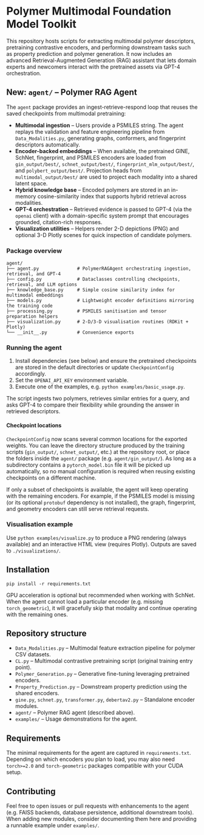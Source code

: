 # Polymer Multimodal Foundation Model Toolkit

This repository hosts scripts for extracting multimodal polymer descriptors, pretraining
contrastive encoders, and performing downstream tasks such as property prediction and
polymer generation. It now includes an advanced Retrieval-Augmented Generation (RAG)
assistant that lets domain experts and newcomers interact with the pretrained assets via
GPT-4 orchestration.

## New: `agent/` – Polymer RAG Agent

The `agent` package provides an ingest-retrieve-respond loop that reuses the saved
checkpoints from multimodal pretraining:

- **Multimodal ingestion** – Users provide a PSMILES string. The agent replays the
  validation and feature engineering pipeline from `Data_Modalities.py`, generating
  graphs, conformers, and fingerprint descriptors automatically.
- **Encoder-backed embeddings** – When available, the pretrained GINE, SchNet,
  fingerprint, and PSMILES encoders are loaded from `gin_output/best/`,
  `schnet_output/best/`, `fingerprint_mlm_output/best/`, and `polybert_output/best/`.
  Projection heads from `multimodal_output/best/` are used to project each modality into
  a shared latent space.
- **Hybrid knowledge base** – Encoded polymers are stored in an in-memory cosine-similarity
  index that supports hybrid retrieval across modalities.
- **GPT-4 orchestration** – Retrieved evidence is passed to GPT-4 (via the `openai`
  client) with a domain-specific system prompt that encourages grounded, citation-rich
  responses.
- **Visualization utilities** – Helpers render 2-D depictions (PNG) and optional 3-D
  Plotly scenes for quick inspection of candidate polymers.

### Package overview

```
agent/
├── agent.py              # PolymerRAGAgent orchestrating ingestion, retrieval, and GPT-4
├── config.py             # Dataclasses controlling checkpoints, retrieval, and LLM options
├── knowledge_base.py     # Simple cosine similarity index for multimodal embeddings
├── models.py             # Lightweight encoder definitions mirroring the training code
├── processing.py         # PSMILES sanitisation and tensor preparation helpers
├── visualization.py      # 2-D/3-D visualisation routines (RDKit + Plotly)
└── __init__.py           # Convenience exports
```

### Running the agent

1. Install dependencies (see below) and ensure the pretrained checkpoints are stored in
   the default directories or update `CheckpointConfig` accordingly.
2. Set the `OPENAI_API_KEY` environment variable.
3. Execute one of the examples, e.g. `python examples/basic_usage.py`.

The script ingests two polymers, retrieves similar entries for a query, and asks GPT-4 to
compare their flexibility while grounding the answer in retrieved descriptors.

#### Checkpoint locations

`CheckpointConfig` now scans several common locations for the exported weights. You can
leave the directory structure produced by the training scripts (`gin_output/`,
`schnet_output/`, etc.) at the repository root, or place the folders inside the `agent/`
package (e.g. `agent/gin_output/`). As long as a subdirectory contains a
`pytorch_model.bin` file it will be picked up automatically, so no manual configuration is
required when reusing existing checkpoints on a different machine.

If only a subset of checkpoints is available, the agent will keep operating with the
remaining encoders. For example, if the PSMILES model is missing (or its optional
`protobuf` dependency is not installed), the graph, fingerprint, and geometry encoders can
still serve retrieval requests.

### Visualisation example

Use `python examples/visualize.py` to produce a PNG rendering (always available) and an
interactive HTML view (requires Plotly). Outputs are saved to `./visualizations/`.

## Installation

```
pip install -r requirements.txt
```

GPU acceleration is optional but recommended when working with SchNet. When the agent
cannot load a particular encoder (e.g. missing `torch_geometric`), it will gracefully skip
that modality and continue operating with the remaining ones.

## Repository structure

- `Data_Modalities.py` – Multimodal feature extraction pipeline for polymer CSV datasets.
- `CL.py` – Multimodal contrastive pretraining script (original training entry point).
- `Polymer_Generation.py` – Generative fine-tuning leveraging pretrained encoders.
- `Property_Prediction.py` – Downstream property prediction using the shared encoders.
- `gine.py`, `schnet.py`, `transformer.py`, `debertav2.py` – Standalone encoder modules.
- `agent/` – Polymer RAG agent (described above).
- `examples/` – Usage demonstrations for the agent.

## Requirements

The minimal requirements for the agent are captured in `requirements.txt`. Depending on
which encoders you plan to load, you may also need `torch>=2.0` and `torch-geometric`
packages compatible with your CUDA setup.

## Contributing

Feel free to open issues or pull requests with enhancements to the agent (e.g. FAISS
backends, database persistence, additional downstream tools). When adding new modules,
consider documenting them here and providing a runnable example under `examples/`.
